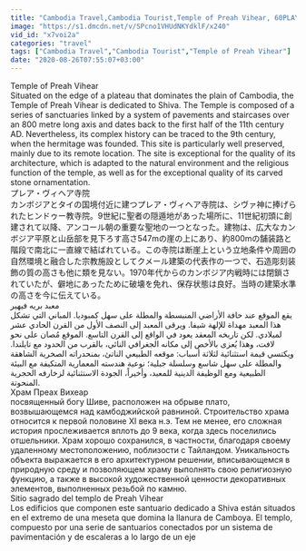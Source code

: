 ```yaml
---
title: "Cambodia Travel,Cambodia Tourist,Temple of Preah Vihear, 60PLAY HD, English Sub, \u30d7\u30ec\u30a2\u30fb\u30f4\u30a3\u30d8\u30a2\u5bfa\u9662"
image: "https://s1.dmcdn.net/v/SPcno1VHUdNKYdklF/x240"
vid_id: "x7voi2a"
categories: "travel"
tags: ["Cambodia Travel","Cambodia Tourist","Temple of Preah Vihear"]
date: "2020-08-26T07:55:07+03:00"
---
```

Temple of Preah Vihear  <br>Situated on the edge of a plateau that dominates the plain of Cambodia, the Temple of Preah Vihear is dedicated to Shiva. The Temple is composed of a series of sanctuaries linked by a system of pavements and staircases over an 800 metre long axis and dates back to the first half of the 11th century AD. Nevertheless, its complex history can be traced to the 9th century, when the hermitage was founded. This site is particularly well preserved, mainly due to its remote location. The site is exceptional for the quality of its architecture, which is adapted to the natural environment and the religious function of the temple, as well as for the exceptional quality of its carved stone ornamentation.  <br>プレア・ヴィヘア寺院  <br>カンボジアとタイの国境付近に建つプレア・ヴィヘア寺院は、シヴァ神に捧げられたヒンドゥー教寺院。9世紀に聖者の隠遁地があった場所に、11世紀初頭に創建されて以降、アンコール朝の重要な聖地の一つとなった。建物は、広大なカンボジア平原と山岳部を見下ろす高さ547mの崖の上にあり、約800mの舗装路と階段で南北に一直線で結ばれている。この寺院は断崖上という立地条件や周囲の自然環境と融合した宗教施設としてクメール建築の代表作の一つで、石造彫刻装飾の質の高さも他に類を見ない。1970年代からのカンボジア内戦時には閉鎖されていたが、僻地にあったために破壊を免れ、保存状態は良好。当時の建築水準の高さを今に伝えている。  <br>معبد بريه فيهير  <br>يقع الموقع عند حافة الأراضي المنبسطة والمطلة على سهل كمبوديا. المباني التي تشكل هذا المعبد مهداة للإلهة شيفا. ويرقى المعبد إلى النصف الأول من القرن الحادي عشر  <br>لميلادي. لكن تاريخه المعقد يعود في الواقع إلى القرن التاسع. الموقع مُصان على نحو لافت، وهذا يُعزى بالأخص إلى مكانه الجغرافي النائي، بالقرب من الحدود مع تايلندا. ويكتسي قيمة استثنائية لثلاثة أسباب: موقعه الطبيعي الناتئ، بمنحدراته الصخرية الشاهقة والمطلة على سهل شاسع وسلسلة جبلية؛ نوعية هندسته المعمارية المتكيفة مع البيئة الطبيعية ومع الوظيفة الدينية للمعبد، وأخيراً، الجودة الاستثنائية لزخارفه الحجرية المنحوتة.  <br>Храм Преах Вихеар  <br>посвященный богу Шиве, расположен на обрыве плато, возвышающемся над камбоджийской равниной. Строительство храма относится к первой половине XI века н.э. Тем не менее, его сложная история прослеживается вплоть до 9 века, когда здесь поселились отшельники. Храм хорошо сохранился, в частности, благодаря своему удаленному местоположению, поблизости с Тайландом. Уникальность объекта выражается в его архитектурном решении, вписывающемся в природную среду и позволяющем храму выполнять свою религиозную функцию, а также в высокой художественной ценности декоративных элементов, выполненных резьбой по камню.  <br>Sitio sagrado del templo de Preah Vihear  <br>Los edificios que componen este santuario dedicado a Shiva están situados en el extremo de una meseta que domina la llanura de Camboya. El templo, compuesto por una serie de santuarios conectados por un sistema de pavimentación y de escaleras a lo largo de un eje
